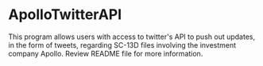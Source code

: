 # ApolloTwitterAPI
This program allows users with access to twitter's API to push out updates, in the form of tweets, regarding SC-13D files involving the investment company Apollo. Review README file for more information.
